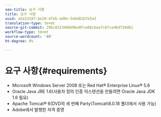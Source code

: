 ```yaml
---
seo-title: 요구 사항
title: 요구 사항
uuid: a5a13187-be20-4feb-ad9e-5ebd81b7e5a3
translation-type: tm+mt
source-git-commit: 29bc8323460d9be0fce66cbea7c6fce46df20d61
workflow-type: tm+mt
source-wordcount: '40'
ht-degree: 0%

---
```



# 요구 사항{#requirements}

* Microsoft Windows Server 2008 또는 Red Hat® Enterprise Linux® 5.6
* Oracle Java JRE 1.6(사용자 정의 인증 익스텐션을 만들려면 Oracle Java JDK 1.6 필요)
* Apache Tomcat® 6(DVD의 세 번째 Party\Tomcat\6.0.18 폴더에서 사용 가능)
* Adobe에서 발행한 자격 증명


